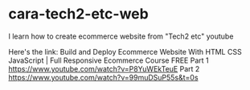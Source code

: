 # cara-tech2-etc-web

I learn how to create ecommerce website from "Tech2 etc" youtube

Here's the link:
Build and Deploy Ecommerce Website With HTML CSS JavaScript | Full Responsive Ecommerce Course FREE
Part 1  https://www.youtube.com/watch?v=P8YuWEkTeuE
Part 2  https://www.youtube.com/watch?v=99muDSuP55s&t=0s
